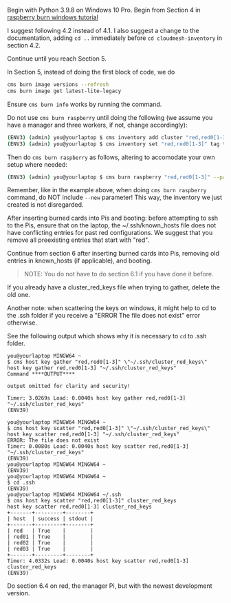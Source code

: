 Begin with Python 3.9.8 on Windows 10 Pro.
Begin from Section 4 in [raspberry burn windows tutorial](https://cloudmesh.github.io/pi/tutorial/raspberry-burn-windows/#4-installing-cloudmesh-and-setup)

I suggest following 4.2 instead of 4.1. I also suggest a change to the documentation, adding `cd ..` immediately before `cd cloudmesh-inventory` in section 4.2.

Continue until you reach Section 5.

In Section 5, instead of doing the first block of code, we do
```bash
cms burn image versions --refresh
cms burn image get latest-lite-legacy
```

Ensure `cms burn info` works by running the command.

Do not use `cms burn raspberry` until doing the following (we assume you have a manager and three workers, if not, change accordingly):

```bash
(ENV3) (admin) you@yourlaptop $ cms inventory add cluster "red,red0[1-3]"
(ENV3) (admin) you@yourlaptop $ cms inventory set "red,red0[1-3]" tag to latest-lite-legacy --inventory="inventory-red.yaml"
```

Then do `cms burn raspberry` as follows, altering to accomodate your own setup where needed:

```bash
(ENV3) (admin) you@yourlaptop $ cms burn raspberry "red,red0[1-3]" --password=myloginpassword --disk=4 --locale=en_US.UTF-8 --timezone="America-New_York" "--ssid='Net Work'" --wifipassword=mywifipassword
```

Remember, like in the example above, when doing `cms burn raspberry` command, do NOT include `--new` parameter! This way, the inventory we just created is not disregarded.

After inserting burned cards into Pis and booting: before attempting to ssh to the Pis, ensure that on the laptop, the ~/.ssh/known_hosts file does not have conflicting entries for past red configurations. We suggest that you remove all preexisting entries that start with "red".

Continue from section 6 after inserting burned cards into Pis, removing old entries in known_hosts (if applicable), and booting.
>NOTE: You do not have to do section 6.1 if you have done it before.

If you already have a cluster_red_keys file when trying to gather, delete the old one.

Another note: when scattering the keys on windows, it might help to cd to the .ssh folder if you receive a "ERROR The file does not exist" error otherwise.

See the following output which shows why it is necessary to `cd` to .ssh folder.

```
you@yourlaptop MINGW64 ~
$ cms host key gather "red,red0[1-3]" \"~/.ssh/cluster_red_keys\"
host key gather red,red0[1-3] "~/.ssh/cluster_red_keys"
Command ****OUTPUT**** 

output omitted for clarity and security!

Timer: 3.0269s Load: 0.0040s host key gather red,red0[1-3] "~/.ssh/cluster_red_keys"
(ENV39)

you@yourlaptop MINGW64 MINGW64 ~
$ cms host key scatter "red,red0[1-3]" \"~/.ssh/cluster_red_keys\"
host key scatter red,red0[1-3] "~/.ssh/cluster_red_keys"
ERROR: The file does not exist
Timer: 0.0080s Load: 0.0040s host key scatter red,red0[1-3] "~/.ssh/cluster_red_keys"
(ENV39)
you@yourlaptop MINGW64 MINGW64 ~
(ENV39)
you@yourlaptop MINGW64 MINGW64 ~
$ cd .ssh
(ENV39)
you@yourlaptop MINGW64 MINGW64 ~/.ssh
$ cms host key scatter "red,red0[1-3]" cluster_red_keys
host key scatter red,red0[1-3] cluster_red_keys
+-------+---------+--------+
| host  | success | stdout |
+-------+---------+--------+
| red   | True    |        |
| red01 | True    |        |
| red02 | True    |        |
| red03 | True    |        |
+-------+---------+--------+
Timer: 4.0332s Load: 0.0040s host key scatter red,red0[1-3] cluster_red_keys
(ENV39)
```

Do section 6.4 on red, the manager Pi, but with the newest development version.
